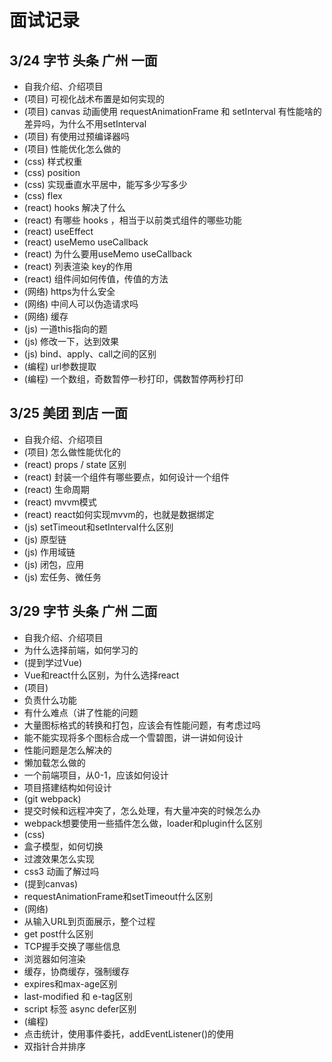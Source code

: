 # 面试记录

## 3/24 字节 头条 广州 一面

- 自我介绍、介绍项目
- (项目) 可视化战术布置是如何实现的
- (项目) canvas 动画使用 requestAnimationFrame 和 setInterval 有性能啥的差异吗，为什么不用setInterval
- (项目) 有使用过预编译器吗
- (项目) 性能优化怎么做的
- (css) 样式权重
- (css) position
- (css) 实现垂直水平居中，能写多少写多少
- (css) flex
- (react) hooks 解决了什么
- (react) 有哪些 hooks ，相当于以前类式组件的哪些功能
- (react) useEffect 
- (react) useMemo useCallback
- (react) 为什么要用useMemo useCallback
- (react) 列表渲染 key的作用
- (react) 组件间如何传值，传值的方法
- (网络) https为什么安全
- (网络) 中间人可以伪造请求吗
- (网络) 缓存
- (js) 一道this指向的题
- (js) 修改一下，达到效果
- (js) bind、apply、call之间的区别
- (编程) url参数提取
- (编程) 一个数组，奇数暂停一秒打印，偶数暂停两秒打印

## 3/25 美团 到店 一面

- 自我介绍、介绍项目
- (项目) 怎么做性能优化的
- (react) props / state 区别
- (react) 封装一个组件有哪些要点，如何设计一个组件
- (react) 生命周期
- (react) mvvm模式
- (react) react如何实现mvvm的，也就是数据绑定
- (js) setTimeout和setInterval什么区别
- (js)  原型链
- (js) 作用域链
- (js) 闭包，应用
- (js) 宏任务、微任务

## 3/29 字节 头条 广州 二面

- 自我介绍、介绍项目
- 为什么选择前端，如何学习的
- (提到学过Vue)
- Vue和react什么区别，为什么选择react
- (项目)
- 负责什么功能
- 有什么难点（讲了性能的问题
- 大量图标格式的转换和打包，应该会有性能问题，有考虑过吗
- 能不能实现将多个图标合成一个雪碧图，讲一讲如何设计
- 性能问题是怎么解决的
- 懒加载怎么做的
- 一个前端项目，从0-1，应该如何设计
- 项目搭建结构如何设计
- (git webpack)
- 提交时候和远程冲突了，怎么处理，有大量冲突的时候怎么办
- webpack想要使用一些插件怎么做，loader和plugin什么区别
- (css)
- 盒子模型，如何切换
- 过渡效果怎么实现
- css3 动画了解过吗
- (提到canvas)
- requestAnimationFrame和setTimeout什么区别
- (网络)
- 从输入URL到页面展示，整个过程
- get post什么区别
- TCP握手交换了哪些信息
- 浏览器如何渲染
- 缓存，协商缓存，强制缓存
- expires和max-age区别
- last-modified 和 e-tag区别
- script 标签 async defer区别
- (编程)
- 点击统计，使用事件委托，addEventListener()的使用
- 双指针合并排序

